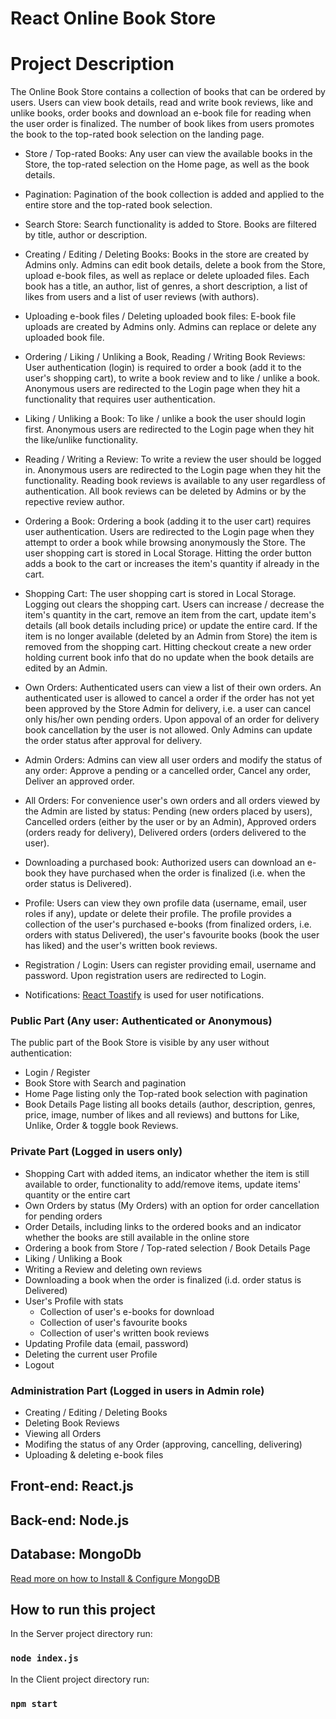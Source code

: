

# React Online Book Store

# Project Description

The Online Book Store contains a collection of books that can be ordered by users. Users can view book details, read and write book reviews, like and unlike books, order books and download an e-book file for reading when the user order is finalized. The number of book likes from users promotes the book to the top-rated book selection on the landing page.

- Store / Top-rated Books:
  Any user can view the available books in the Store, the top-rated selection on the Home page, as well as the book details.

- Pagination:
  Pagination of the book collection is added and applied to the entire store and the top-rated book selection.

- Search Store:
  Search functionality is added to Store. Books are filtered by title, author or description.

- Creating / Editing / Deleting Books:
  Books in the store are created by Admins only. Admins can edit book details, delete a book from the Store, upload e-book files, as well as replace or delete uploaded files. Each book has a title, an author, list of genres, a short description, a list of likes from users and a list of user reviews (with authors).

- Uploading e-book files / Deleting uploaded book files:
  E-book file uploads are created by Admins only. Admins can replace or delete any uploaded book file.

- Ordering / Liking / Unliking a Book, Reading / Writing Book Reviews:
  User authentication (login) is required to order a book (add it to the user's shopping cart), to write a book review and to like / unlike a book. Anonymous users are redirected to the Login page when they hit a functionality that requires user authentication.

- Liking / Unliking a Book:
  To like / unlike a book the user should login first. Anonymous users are redirected to the Login page when they hit the like/unlike functionality.

- Reading / Writing a Review:
  To write a review the user should be logged in. Anonymous users are redirected to the Login page when they hit the functionality. Reading book reviews is available to any user regardless of authentication. All book reviews can be deleted by Admins or by the repective review author.

- Ordering a Book:
  Ordering a book (adding it to the user cart) requires user authentication. Users are redirected to the Login page when they attempt to order a book while browsing anonymously the Store. The user shopping cart is stored in Local Storage. Hitting the order button adds a book to the cart or increases the item's quantity if already in the cart.

- Shopping Cart:
  The user shopping cart is stored in Local Storage. Logging out clears the shopping cart. Users can increase / decrease the item's quantity in the cart, remove an item from the cart, update item's details (all book details including price) or update the entire card. If the item is no longer available (deleted by an Admin from Store) the item is removed from the shopping cart. Hitting checkout create a new order holding current book info that do no update when the book details are edited by an Admin.

- Own Orders:
  Authenticated users can view a list of their own orders. An authenticated user is allowed to cancel a order if the order has not yet been approved by the Store Admin for delivery, i.e. a user can cancel only his/her own pending orders. Upon appoval of an order for delivery book cancellation by the user is not allowed. Only Admins can update the order status after approval for delivery.

- Admin Orders:
  Admins can view all user orders and modify the status of any order: Approve a pending or a cancelled order, Cancel any order, Deliver an approved order.

- All Orders:
  For convenience user's own orders and all orders viewed by the Admin are listed by status: Pending (new orders placed by users), Cancelled orders (either by the user or by an Admin), Approved orders (orders ready for delivery), Delivered orders (orders delivered to the user).

- Downloading a purchased book:
  Authorized users can download an e-book they have purchased when the order is finalized (i.e. when the order status is Delivered).

- Profile:
  Users can view they own profile data (username, email, user roles if any), update or delete their profile. The profile provides a collection of the user's purchased e-books (from finalized orders, i.e. orders with status Delivered), the user's favourite books (book the user has liked) and the user's written book reviews.

- Registration / Login:
  Users can register providing email, username and password. Upon registration users are redirected to Login.

- Notifications:
  [React Toastify](https://github.com/fkhadra/react-toastify) is used for user notifications.

### Public Part (Any user: Authenticated or Anonymous)

The public part of the Book Store is visible by any user without authentication:

- Login / Register
- Book Store with Search and pagination
- Home Page listing only the Top-rated book selection with pagination
- Book Details Page listing all books details (author, description, genres, price, image, number of likes and all reviews) and buttons for Like, Unlike, Order & toggle book Reviews.

### Private Part (Logged in users only)

- Shopping Cart with added items, an indicator whether the item is still available to order, functionality to add/remove items, update items' quantity or the entire cart
- Own Orders by status (My Orders) with an option for order cancellation for pending orders
- Order Details, including links to the ordered books and an indicator whether the books are still available in the online store
- Ordering a book from Store / Top-rated selection / Book Details Page
- Liking / Unliking a Book
- Writing a Review and deleting own reviews
- Downloading a book when the order is finalized (i.d. order status is Delivered)
- User's Profile with stats
  - Collection of user's e-books for download
  - Collection of user's favourite books
  - Collection of user's written book reviews
- Updating Profile data (email, password)
- Deleting the current user Profile
- Logout

### Administration Part (Logged in users in Admin role)

- Creating / Editing / Deleting Books
- Deleting Book Reviews
- Viewing all Orders
- Modifing the status of any Order (approving, cancelling, delivering)
- Uploading & deleting e-book files

## Front-end: React.js

## Back-end: Node.js

## Database: MongoDb

[Read more on how to Install & Configure MongoDB](https://docs.mongodb.com/manual/installation/)

## How to run this project

In the Server project directory run:

### `node index.js`

In the Client project directory run:

### `npm start`
